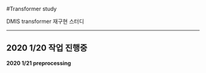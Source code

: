 #Transformer study

DMIS transformer 재구현 스터디


------------------------------
**2020 1/20 작업 진행중** 
------------------------------
**2020 1/21 preprocessing**
